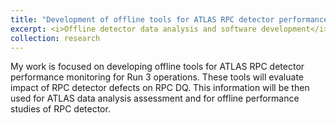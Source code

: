 ```yaml
---
title: "Development of offline tools for ATLAS RPC detector performance monitoring analyzing the DCS data"
excerpt: <i>Offline detector data analysis and software development</i>
collection: research
---
```


My work is focused on developing offline tools for ATLAS RPC detector performance monitoring for Run 3 operations. These tools will evaluate impact of RPC detector defects on RPC DQ. This information will be then used for ATLAS data analysis assessment and for offline performance studies of RPC detector.
